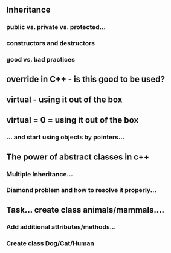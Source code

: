 ## Inheritance
### public vs. private vs. protected...
### constructors and destructors
### good vs. bad practices
## override in C++ - is this good to be used?
## virtual - using it out of the box
## virtual = 0 = using it out of the box
### ... and start using objects by pointers...
## The power of abstract classes in c++
### Multiple Inheritance...
### Diamond problem and how to resolve it properly...

 

## Task... create class animals/mammals....
### Add additional attributes/methods...
### Create class Dog/Cat/Human
